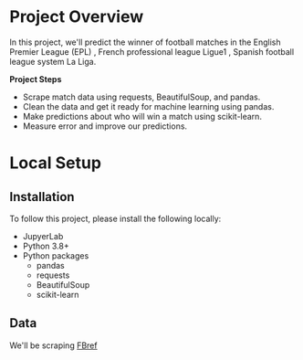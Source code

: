 # Project Overview

In this project, we'll predict the winner of football matches in the English Premier League (EPL) , French professional league Ligue1 , Spanish football league system La Liga.  

**Project Steps**

* Scrape match data using requests, BeautifulSoup, and pandas.  
* Clean the data and get it ready for machine learning using pandas.
* Make predictions about who will win a match using scikit-learn.
* Measure error and improve our predictions.


# Local Setup

## Installation

To follow this project, please install the following locally:

* JupyerLab
* Python 3.8+
* Python packages
    * pandas
    * requests
    * BeautifulSoup
    * scikit-learn
    
## Data

We'll be scraping [FBref](https://fbref.com/en/) 
